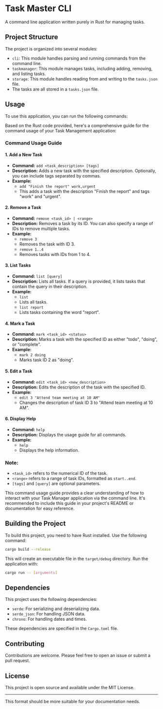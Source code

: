 # Task Master CLI

A command line application written purely in Rust for managing tasks.

## Project Structure

The project is organized into several modules:

- `cli`: This module handles parsing and running commands from the command line.
- `taskmanager`: This module manages tasks, including adding, removing, and listing tasks.
- `storage`: This module handles reading from and writing to the `tasks.json` file.
- The tasks are all stored in a `tasks.json` file.

## Usage

To use this application, you can run the following commands:

Based on the Rust code provided, here's a comprehensive guide for the command usage of your Task Management application:

### Command Usage Guide

#### 1. Add a New Task
- **Command:** `add <task_description> [tags]`
- **Description:** Adds a new task with the specified description. Optionally, you can include tags separated by commas.
- **Example:** 
  - `add "Finish the report" work,urgent`
  - This adds a task with the description "Finish the report" and tags "work" and "urgent".

#### 2. Remove a Task
- **Command:** `remove <task_id> | <range>`
- **Description:** Removes a task by its ID. You can also specify a range of IDs to remove multiple tasks.
- **Example:** 
  - `remove 3` 
  - Removes the task with ID 3.
  - `remove 1..4` 
  - Removes tasks with IDs from 1 to 4.

#### 3. List Tasks
- **Command:** `list [query]`
- **Description:** Lists all tasks. If a query is provided, it lists tasks that contain the query in their description.
- **Example:** 
  - `list`
  - Lists all tasks.
  - `list report`
  - Lists tasks containing the word "report".

#### 4. Mark a Task
- **Command:** `mark <task_id> <status>`
- **Description:** Marks a task with the specified ID as either "todo", "doing", or "complete".
- **Example:** 
  - `mark 2 doing`
  - Marks task ID 2 as "doing".

#### 5. Edit a Task
- **Command:** `edit <task_id> <new_description>`
- **Description:** Edits the description of the task with the specified ID.
- **Example:** 
  - `edit 3 "Attend team meeting at 10 AM"`
  - Changes the description of task ID 3 to "Attend team meeting at 10 AM".

#### 6. Display Help
- **Command:** `help`
- **Description:** Displays the usage guide for all commands.
- **Example:** 
  - `help`
  - Displays the help information.

### Note:
- `<task_id>` refers to the numerical ID of the task.
- `<range>` refers to a range of task IDs, formatted as `start..end`.
- `[tags]` and `[query]` are optional parameters.

This command usage guide provides a clear understanding of how to interact with your Task Manager application via the command line. It's recommended to include this guide in your project's README or documentation for easy reference.

## Building the Project

To build this project, you need to have Rust installed. Use the following command:

```sh
cargo build --release
```

This will create an executable file in the `target/debug` directory. Run the application with:

```sh
cargo run -- [arguments]
```

## Dependencies

This project uses the following dependencies:

- `serde`: For serializing and deserializing data.
- `serde_json`: For handling JSON data.
- `chrono`: For handling dates and times.

These dependencies are specified in the `Cargo.toml` file.

## Contributing

Contributions are welcome. Please feel free to open an issue or submit a pull request.

## License

This project is open source and available under the MIT License.

---

This format should be more suitable for your documentation needs.
